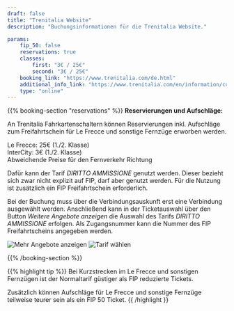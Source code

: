 ```yaml
---
draft: false
title: "Trenitalia Website"
description: "Buchungsinformationen für die Trenitalia Website."

params:
    fip_50: false
    reservations: true
    classes:
        first: "3€ / 25€"
        second: "3€ / 25€"
    booking_link: "https://www.trenitalia.com/de.html"
    additional_info_link: "https://www.trenitalia.com/en/information/customer-service-offices.html"
    type: "online"
---
```


{{% booking-section "reservations" %}}
**Reservierungen und Aufschläge:**

An Trenitalia Fahrkartenschaltern können Reservierungen inkl. Aufschläge zum Freifahrtschein für Le Frecce und sonstige Fernzüge erworben werden.

Le Frecce: 25€ (1./2. Klasse) \
InterCity: 3€ (1./2. Klasse) \
Abweichende Preise für den Fernverkehr Richtung

Dafür kann der Tarif _DIRITTO AMMISSIONE_ genutzt werden. Dieser bezieht sich zwar nicht explizit auf FIP, darf aber genutzt werden. Für die Nutzung ist zusätzlich ein FIP Freifahrtschein erforderlich.

Bei der Buchung muss über die Verbindungsauskunft erst eine Verbindung ausgewählt werden. Anschließend kann in der Ticketauswahl über den Button _Weitere Angebote anzeigen_ die Auswahl des Tarifs _DIRITTO AMMISSIONE_ erfolgen. Als Zugangsnummer kann die Nummer des FIP Freifahrtscheins angegeben werden.

![Mehr Angebote anzeigen](reservation_1.webp)
![Tarif wählen](reservation_2.webp)

{{% /booking-section %}}

{{% highlight tip %}}
Bei Kurzstrecken im Le Frecce und sonstigen Fernzügen ist der Normaltarif güstiger als FIP reduzierte Tickets.

Zusätzlich können Aufschläge für Le Frecce und sonstige Fernzüge teilweise teurer sein als ein FIP 50 Ticket.
{{ /highlight }}
